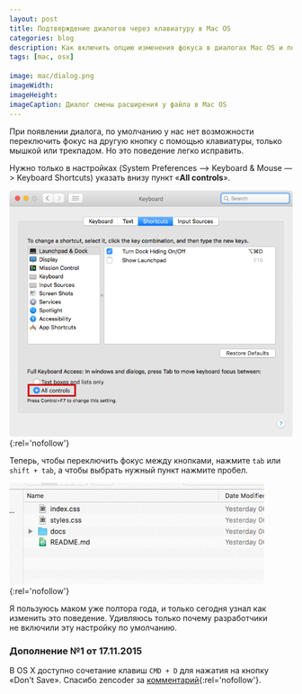 ```yaml
---
layout: post
title: Подтверждение диалогов через клавиатуру в Mac OS
categories: blog
description: Как включить опцию изменения фокуса в диалогах Mac OS и подтверждать их с клавиатуры.
tags: [mac, osx]

image: mac/dialog.png
imageWidth:
imageHeight:
imageCaption: Диалог смены расширения у файла в Mac OS
---
```


При появлении диалога, по умолчанию у нас нет возможности переключить фокус на другую кнопку с помощью клавиатуры, только мышкой или трекпадом. Но это поведение легко исправить.

<!-- more -->

Нужно только в настройках (System Preferences —> Keyboard & Mouse —> Keyboard Shortcuts) указать внизу пункт «__All controls__».

[![Mac OS окно настроек клавиатуры](/img/mac/preferences.png)](/img/mac/preferences.png){:rel='nofollow'}

Теперь, чтобы переключить фокус между кнопками, нажмите `tab` или `shift + tab`, а чтобы выбрать нужный пункт нажмите пробел.

[![Mac OS — смена расширения файла через клавиатуру](/img/mac/dialog.gif)](/img/mac/dialog.gif){:rel='nofollow'}

Я пользуюсь маком уже полтора года, и только сегодня узнал как изменить это поведение. Удивляюсь только почему разработчики не включили эту настройку по умолчанию.

### Дополнение №1 от 17.11.2015

В OS X доступно сочетание клавиш `CMD + D` для нажатия на кнопку «Don't Save». Спасибо zencoder за [комментарий](https://disqus.com/home/discussion/ymatuhin/mac_os_95/#comment-2364464096){:rel='nofollow'}.
